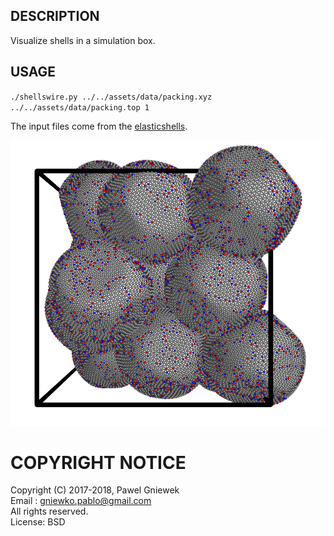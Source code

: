 ## DESCRIPTION ###
Visualize shells in a simulation box.

## USAGE ###

`./shellswire.py ../../assets/data/packing.xyz ../../assets/data/packing.top 1`

The input files come from the [elasticshells](https://github.com/pgniewko/elasticshells).

![Shells](../../assets/img/shells.png)

COPYRIGHT NOTICE
================
Copyright (C) 2017-2018,  Pawel Gniewek  
Email  : gniewko.pablo@gmail.com  
All rights reserved.  
License: BSD

